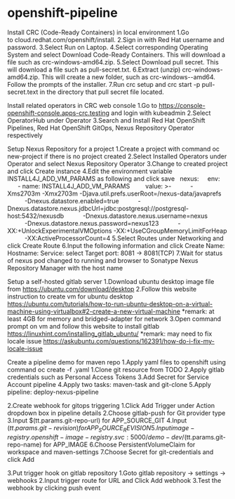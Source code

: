 # openshift-pipeline


Install CRC (Code-Ready Containers) in local environment
1.Go to cloud.redhat.com/openshift/install.
2.Sign in with Red Hat username and password.
3.Select Run on Laptop.
4.Select corresponding Operating System and select Download Code-Ready Containers. This will download a file such as crc-windows-amd64.zip.
5.Select Download pull secret. This will download a file such as pull-secret.txt.
6.Extract (unzip) crc-windows-amd64.zip. This will create a new folder, such as crc-windows-<version>-amd64. Follow the prompts of the installer.
7.Run crc setup and crc start -p pull-secret.text in the directory that pull secret file located.


Install related operators in CRC web console
1.Go to https://console-openshift-console.apps-crc.testing and login with kubeadmin
2.Select OperatorHub under Operator 
3.Search and Install Red Hat OpenShift Pipelines, Red Hat OpenShift GitOps, Nexus Repository Operator respectively



Setup Nexus Repository for a project
1.Create a project with command oc new-project <project-name> if there is no project created
2.Select Installed Operators under Operator and select Nexus Repository Operator
3.Change to created project and click Create instance
4.Edit the environment variable INSTALL4J_ADD_VM_PARAMS as following and click save
  nexus:
    env:
      - name: INSTALL4J_ADD_VM_PARAMS
        value: >-
          -Xms2703m -Xmx2703m -Djava.util.prefs.userRoot=/nexus-data/javaprefs
          -Dnexus.datastore.enabled=true
          -Dnexus.datastore.nexus.jdbcUrl=jdbc:postgresql://postgresql-host:5432/nexusdb
          -Dnexus.datastore.nexus.username=nexus
          -Dnexus.datastore.nexus.password=nexus123
          -XX:+UnlockExperimentalVMOptions -XX:+UseCGroupMemoryLimitForHeap
          -XX:ActiveProcessorCount=4
5.Select Routes under Networking and click Create Route 
6.Input the following information and click Create
    Name: <route-name>
    Hostname: <host-name>
    Service: select <nexusRepoName-sonatype-nexus-service>
    Target port: 8081 -> 8081(TCP)
7.Wait for status of nexus pod changed to running and browser to Sonatype Nexus Repository Manager with the host name




Setup a self-hosted gitlab server
1.Download ubuntu desktop image file from https://ubuntu.com/download/desktop
2.Follow this website instruction to create vm for ubuntu desktop https://ubuntu.com/tutorials/how-to-run-ubuntu-desktop-on-a-virtual-machine-using-virtualbox#2-create-a-new-virtual-machine
    *remark: at least 4GB for memory and bridged-adapter for network
3.Open command prompt on vm and follow this website to install gitlab
https://linuxhint.com/installing_gitlab_ubuntu/
    *remark: may need to fix locale issue
    https://askubuntu.com/questions/162391/how-do-i-fix-my-locale-issue



Create a pipeline demo for maven repo
1.Apply yaml files to openshift using command oc create -f <yaml-file-name>.yaml
    1.Clone git resource from TODO
    2.Apply gitlab credentials such as Personal Access Tokens
    3.Add Secret for Service Account pipeline
    4.Apply two tasks: maven-task and git-clone
    5.Apply pipeline: deploy-nexus-pipeline

2.Create webhook for gitops triggering
    1.Click Add Trigger under Action dropdown box in pipeline details 
    2.Choose gitlab-push for Git provider type
    3.Input $(tt.params.git-repo-url) for APP_SOURCE_GIT
    4.Input $(tt.params.git-revision) for APP_SOURCE_REVISION
    5.Input image-registry.openshift-image-registry.svc:5000/demo-dev/$(tt.params.git-repo-name) for APP_IMAGE
    6.Choose PersistentVolumeClaim <nexusRepoName-sonatype-nexus-data> for workspace and maven-settings
    7.Choose Secret <gitlab-secret-name> for git-credentials and click Add

3.Put trigger hook on gitlab repository
    1.Goto gitlab repository -> settings -> webhooks
    2.Input trigger route for URL and Click Add webhook
    3.Test the webhook by clicking push event
